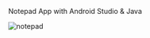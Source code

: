 Notepad App with Android Studio & Java

![notepad](https://user-images.githubusercontent.com/100375093/155852929-ddafd9b5-546a-4b21-8506-bc60735e2182.gif)
